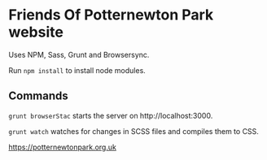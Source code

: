 # Friends Of Potternewton Park website

Uses NPM, Sass, Grunt and Browsersync.

Run `npm install` to install node modules.

## Commands

`grunt browserStac` starts the server on http://localhost:3000.

`grunt watch` watches for changes in SCSS files and compiles them to CSS.

https://potternewtonpark.org.uk
